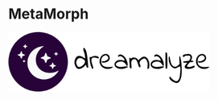# MetaMorph
<img alt="MetaMorph" src="https://raw.githubusercontent.com/rapgru/dreamalyse/master/public/icons/big.png" width="400">
